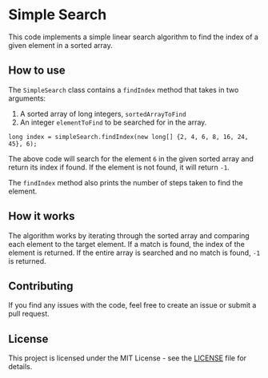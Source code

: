 # Simple Search

This code implements a simple linear search algorithm to find the index of a given element in a sorted array.

## How to use

The `SimpleSearch` class contains a `findIndex` method that takes in two arguments:
1. A sorted array of long integers, `sortedArrayToFind`
2. An integer `elementToFind` to be searched for in the array.

```
long index = simpleSearch.findIndex(new long[] {2, 4, 6, 8, 16, 24, 45}, 6);
```

The above code will search for the element `6` in the given sorted array and return its index if found. If the element is not found, it will return `-1`.

The `findIndex` method also prints the number of steps taken to find the element.

## How it works

The algorithm works by iterating through the sorted array and comparing each element to the target element. If a match is found, the index of the element is returned. If the entire array is searched and no match is found, `-1` is returned.

## Contributing

If you find any issues with the code, feel free to create an issue or submit a pull request.

## License

This project is licensed under the MIT License - see the [LICENSE](LICENSE) file for details.